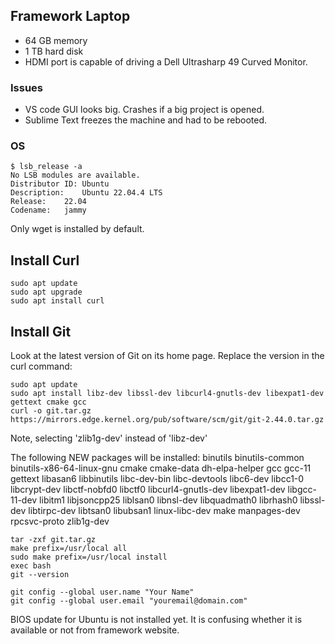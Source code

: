 ## Framework Laptop

- 64 GB memory
- 1 TB hard disk
- HDMI port is capable of driving a Dell Ultrasharp 49 Curved Monitor.

### Issues

- VS code GUI looks big. Crashes if a big project is opened. 
- Sublime Text freezes the machine and had to be rebooted. 

### OS

```
$ lsb_release -a
No LSB modules are available.
Distributor ID:	Ubuntu
Description:	Ubuntu 22.04.4 LTS
Release:	22.04
Codename:	jammy
```

Only wget is installed by default.

## Install Curl

```
sudo apt update
sudo apt upgrade
sudo apt install curl
```

## Install Git 

Look at the latest version of Git on its home page. Replace the version in the curl command:

```
sudo apt update
sudo apt install libz-dev libssl-dev libcurl4-gnutls-dev libexpat1-dev gettext cmake gcc
curl -o git.tar.gz https://mirrors.edge.kernel.org/pub/software/scm/git/git-2.44.0.tar.gz
```

Note, selecting 'zlib1g-dev' instead of 'libz-dev'

The following NEW packages will be installed:
  binutils binutils-common binutils-x86-64-linux-gnu cmake cmake-data dh-elpa-helper gcc gcc-11 gettext libasan6
  libbinutils libc-dev-bin libc-devtools libc6-dev libcc1-0 libcrypt-dev libctf-nobfd0 libctf0
  libcurl4-gnutls-dev libexpat1-dev libgcc-11-dev libitm1 libjsoncpp25 liblsan0 libnsl-dev libquadmath0 librhash0
  libssl-dev libtirpc-dev libtsan0 libubsan1 linux-libc-dev make manpages-dev rpcsvc-proto zlib1g-dev

```
tar -zxf git.tar.gz
make prefix=/usr/local all
sudo make prefix=/usr/local install
exec bash
git --version
```

```
git config --global user.name "Your Name"
git config --global user.email "youremail@domain.com"
```

BIOS update for Ubuntu is not installed yet. It is confusing whether it is available or not from framework website.
